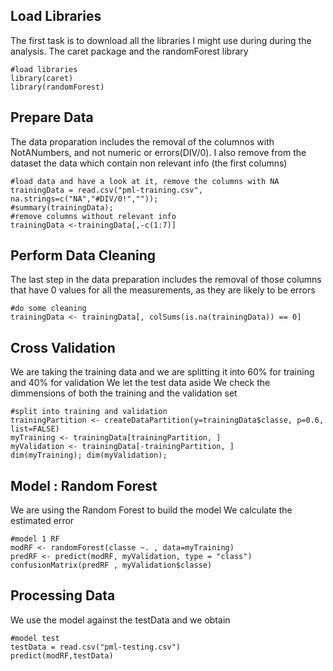 
## Load Libraries
The first task is to download all the libraries I might use during during the analysis. The caret package and the randomForest library
```
#load libraries
library(caret)
library(randomForest)
```

## Prepare Data
The data proparation includes the removal of the columnos with NotANumbers, and not numeric or errors(DIV/0). I also remove from the dataset the data which contain non relevant info (the first columns)
```{r cache = TRUE, message=FALSE}
#load data and have a look at it, remove the columns with NA
trainingData = read.csv("pml-training.csv", na.strings=c("NA","#DIV/0!","")); 
#summary(trainingData);
#remove columns without relevant info
trainingData <-trainingData[,-c(1:7)]

```
## Perform Data Cleaning
The last step in the data preparation includes the removal of those columns that have 0 values for all the measurements, as they are likely to be errors
```{r cache = TRUE, message=FALSE}
#do some cleaning
trainingData <- trainingData[, colSums(is.na(trainingData)) == 0]

```
## Cross Validation
We are taking the training data and we are splitting it into 60% for training and 40% for validation
We let the test data aside
We check the dimmensions of both the training and the validation set
```{r cache = TRUE, message=FALSE}
#split into training and validation
trainingPartition <- createDataPartition(y=trainingData$classe, p=0.6, list=FALSE)
myTraining <- trainingData[trainingPartition, ]
myValidation <- trainingData[-trainingPartition, ]
dim(myTraining); dim(myValidation);

```
## Model : Random Forest 
We are using the Random Forest to build the model
We calculate the estimated error
```{r cache = TRUE, message=FALSE}
#model 1 RF
modRF <- randomForest(classe ~. , data=myTraining)
predRF <- predict(modRF, myValidation, type = "class")
confusionMatrix(predRF , myValidation$classe)

```
## Processing Data
We use the model against the testData and we obtain 
```{r cache = TRUE, message=FALSE}
#model test
testData = read.csv("pml-testing.csv")
predict(modRF,testData)

```
